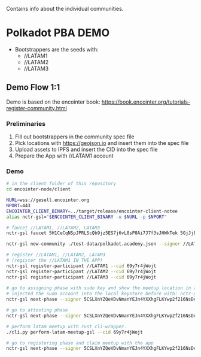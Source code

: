 Contains info about the individual communities.

# Polkadot PBA DEMO
* Bootstrappers are the seeds with:
   * //LATAM1
   * //LATAM2
   * //LATAM3


## Demo Flow 1:1
Demo is based on the encointer book: https://book.encointer.org/tutorials-register-community.html

### Preliminaries
1. Fill out bootstrappers in the community spec file
2. Pick locations with https://geojson.io and insert them into the spec file
3. Upload assets to IPFS and insert the CID into the spec file
4. Prepare the App with //LATAM1 account
### Demo
```bash
# in the client folder of this repository
cd encointer-node/client

NURL=wss://gesell.encointer.org
NPORT=443
ENCOINTER_CLIENT_BINARY=../target/release/encointer-client-notee
alias nctr-gsl="$ENCOINTER_CLIENT_BINARY -u $NURL -p $NPORT"

# faucet //LATAM1, //LATAM2, LATAM3
nctr-gsl faucet 5H1CeCqNSpJPRLScQb9jz5ES7j6vL8sP8Ai7J7f3sJHWkTek 5GjJjBPg8XzD2RMzFSV2Qq42CxBdJsND9fRoBtxCqmYNJA4M 5D83c6U4cpnJRUFi9hZZroBPzB2g2sd91eFT3Rm2QTp7ZJau

nctr-gsl new-community ./test-data/polkadot.academy.json --signer //LATAM1

# register //LATAM1, //LATAM2, LATAM3
# (register the //LATAM1 IN THE APP)
nctr-gsl register-participant //LATAM1 --cid 69y7r4jWojt
nctr-gsl register-participant //LATAM2 --cid 69y7r4jWojt
nctr-gsl register-participant //LATAM3 --cid 69y7r4jWojt
 
# go to assigning phase with sudo key and show the meetup location in app
# injected the sudo account into the local keystore before with: nctr-gsl new-account "<seed>"
nctr-gsl next-phase --signer 5CSLXnYZQeVDvNmanYEJn4YXXhgFLKYwp2f216NsDehR8mVU

# go to attesting phase
nctr-gsl next-phase --signer 5CSLXnYZQeVDvNmanYEJn4YXXhgFLKYwp2f216NsDehR8mVU

# perform latam meetup with rust cli-wrapper.
./cli.py perform-latam-meetup-gsl --cid 69y7r4jWojt

# go to registering phase and claim meetup with the app
nctr-gsl next-phase --signer 5CSLXnYZQeVDvNmanYEJn4YXXhgFLKYwp2f216NsDehR8mVU

```

